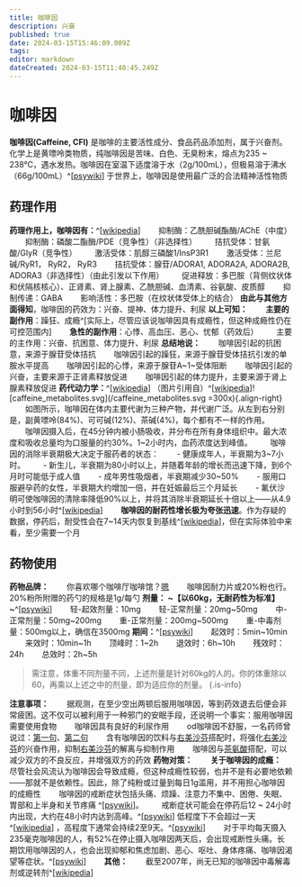 ```yaml
---
title: 咖啡因
description: 兴奋
published: true
date: 2024-03-15T15:46:09.009Z
tags: 
editor: markdown
dateCreated: 2024-03-15T11:40:45.249Z
---
```


# 咖啡因

**咖啡因(Caffeine, CFI)** 是咖啡的主要活性成分、食品药品添加剂，属于兴奋剂。
化学上是黄嘌呤类物质，纯咖啡因是苦味、白色、无臭粉末，熔点为235 ~ 238°C，遇水发热。咖啡因在室温下适度溶于水（2g/100mL），但极易溶于沸水（66g/100mL）^[[psywiki](https://m.psychonautwiki.org/wiki/Caffeine#)]
于世界上，咖啡因是使用最广泛的合法精神活性物质

## 药理作用
**药理作用上，咖啡因有：**^[[wikipedia](https://en.wikipedia.org/wiki/Caffeine)]
　　抑制酶：乙酰胆碱酯酶/AChE（中度）
　　抑制酶：磷酸二酯酶/PDE（竞争性）（非选择性）
　　拮抗受体：甘氨酸/GlyR（竞争性）
　　激活受体：肌醇三磷酸1/InsP3R1
　　激活受体：兰尼碱/RyR1， RyR2， RyR3
　　拮抗受体：腺苷/ADORA1, ADORA2A, ADORA2B, ADORA3（非选择性）（由此引发以下作用）
　　促进释放：多巴胺（背侧纹状体和伏隔核核心）、正肾素、肾上腺素、乙酰胆碱、血清素、谷氨酸、皮质醇
　　抑制传递：GABA
　　影响活性：多巴胺（在纹状体受体上的结合）
**由此与其他方面得知**，咖啡因的药效为：兴奋、提神、体力提升、利尿
**以上可知：**
　　**主要的副作用**：躁狂、成瘾^[实际上，尽管应该说咖啡因具有成瘾性，但这种成瘾性仍在可控范围内]
　　**急性的副作用**：心悸、高血压、恶心、忧郁（药效后）
　　主要的主作用：兴奋、抗困意、体力提升、利尿
**总结地说：**
　　咖啡因引起的抗困意，来源于腺苷受体拮抗
　　咖啡因引起的躁狂，来源于腺苷受体拮抗引发的单胺水平提高
　　咖啡因引起的心悸，来源于腺苷A~1~受体阻断
　　咖啡因引起的兴奋，主要来源于正肾素释放促进
　　咖啡因引起的体力提升，主要来源于肾上腺素释放促进
**药代动力学：**^[[wikipedia](https://en.wikipedia.org/wiki/Caffeine)]
（图片引用自）^[[wikipedia](https://en.wikipedia.org/wiki/Caffeine#/media/File:Caffeine_metabolites.svg)]![caffeine_metabolites.svg](/caffeine_metabolites.svg =300x){.align-right}
　　如图所示，咖啡因在体内主要代谢为三种产物，并代谢广泛。从左到右分别是，副黄嘌呤(84%)、可可碱(12%)、茶碱(4%)，每个都有不一样的作用。
　　咖啡因摄入后，在45分钟内被小肠吸收，并分布在所有身体组织中。最大浓度和吸收总量均为口服量的约30%。1~2小时内，血药浓度达到峰值。
　　咖啡因的消除半衰期极大决定于服药者的状态：
　　- 健康成年人，半衰期为3~7小时。
　　- 新生儿，半衰期为80小时以上，并随着年龄的增长而迅速下降，到6个月时可能低于成人值
　　- 成年男性吸烟者，半衰期减少30~50%
　　- 服用口服避孕药的女性，半衰期大约增加一倍，并在妊娠最后三个月延长
　　- 氟伏沙明可使咖啡因的清除率降低90%以上，并将其消除半衰期延长十倍以上——从4.9小时到56小时^[[wikipedia](https://en.wikipedia.org/wiki/Caffeine)]
　　**咖啡因的耐药性增长极为夸张迅速**。作为存疑的数据，停药后，耐受性会在7~14天内恢复到基线^[[wikipedia](https://en.wikipedia.org/wiki/Caffeine)]，但在实际体验中来看，至少需要一个月

## 药物使用
**药物品牌：**
　　你喜欢哪个咖啡厅咖啡馆？[嗯](https://hikarifield.co.jp/stella/)
　　咖啡因耐力片或20%粉也行。20%粉所附赠的药勺的规格是1g/每勺
**剂量： ~【以60kg，无耐药性为标准】~**^[[psywiki](https://m.psychonautwiki.org/wiki/Caffeine#)]
　　轻-起效剂量：10mg
　　轻-正常剂量：20mg~50mg
　　中-正常剂量：50mg~200mg
　　重-正常剂量：200mg~500mg
　　重-中毒剂量：500mg以上，确信在3500mg
**期间：**^[[psywiki](https://m.psychonautwiki.org/wiki/Caffeine#)]
　　起效时：5min~10min
　　来效时：10min~1h
　　顶峰时：1~2h
　　退效时：6h~10h
　　残效时：24h
　　总效时：2h~5h
>需注意，体重不同剂量不同，上述剂量是针对60kg的人的。你的体重除以60，再乘以上述之中的剂量，即为适应你的剂量。
{.is-info}

**注意事项：**
　　据观测，在至少空出两顿后服用咖啡因，等到药效退去后便会非常疲困。这不仅可以被利用于一种邪门的安眠手段，还说明一个事实：服用咖啡因需要使用食物
　　咖啡因具有良好的利尿作用
　　od咖啡因不舒服，一名药师曾说过：[第一句](https://twitter.com/Spr1ngW1nd/status/1538845452904173568)、[第二句](https://twitter.com/Spr1ngW1nd/status/1538282058518126592)
　　含有咖啡因的饮料与[右美沙芬](/zh/右美沙芬.md)搭配时，将强化[右美沙芬](/zh/右美沙芬.md)的兴奋作用，抑制[右美沙芬](/zh/右美沙芬.md)的解离与抑制作用
　　咖啡因与[茶氨酸](/zh/茶氨酸.md)搭配，可以减少双方的不良反应，并增强双方的药效
**药物对策：**
　　**关于咖啡因的成瘾：**
　　尽管社会风流认为咖啡因会导致成瘾，但这种成瘾性较弱，也并不是有必要地依赖——那就不是依赖性。因此，除了纯粉或过量到每日1g滥用，并不用担心咖啡因的成瘾性
　　咖啡因的戒断症状包括头痛、烦躁、注意力不集中、困倦、失眠、胃部和上半身和关节疼痛 ^[[psywiki](https://m.psychonautwiki.org/wiki/Caffeine#)]。
　　戒断症状可能会在停药后12 ~ 24小时内出现，大约在48小时内达到高峰。^[[psywiki](https://m.psychonautwiki.org/wiki/Caffeine#)] 低程度下不会超过一天 ^[[wikipedia](https://en.wikipedia.org/wiki/Caffeine)] ，高程度下通常会持续2至9天。^[[psywiki](https://m.psychonautwiki.org/wiki/Caffeine#)]
　　对于平均每天摄入235毫克咖啡因的人，有52%在停止摄入咖啡因两天后，会出现戒断性头痛。长期饮用咖啡因的人，也会出现抑郁和焦虑加剧、恶心、呕吐、身体疼痛、咖啡因渴望等症状。^[[psywiki](https://m.psychonautwiki.org/wiki/Caffeine#)]
　　**其他：**
　　截至2007年，尚无已知的咖啡因中毒解毒剂或逆转剂^[[wikipedia](https://en.wikipedia.org/wiki/Caffeine)]
